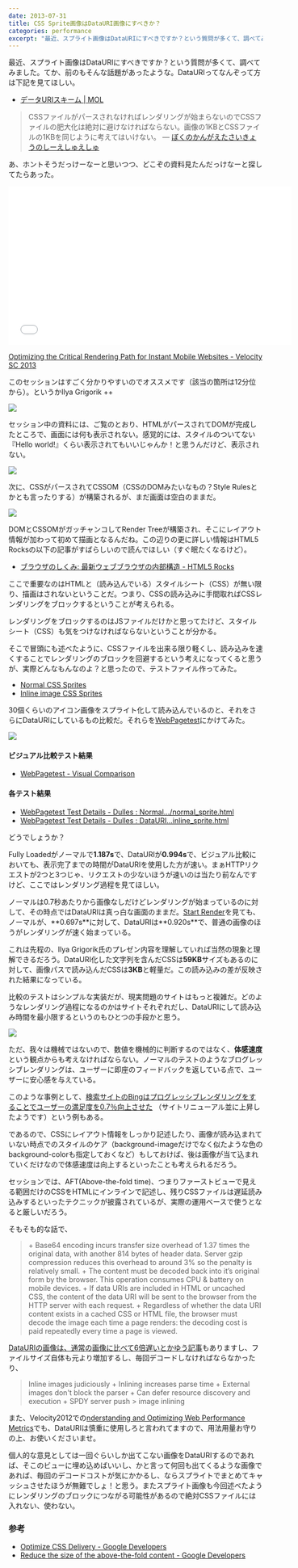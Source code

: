 ```yaml
---
date: 2013-07-31
title: CSS Sprite画像はDataURI画像にすべきか？
categories: performance
excerpt: "最近、スプライト画像はDataURIにすべきですか？という質問が多くて、調べてみました。てか、前のもそんな話題があったような。"
---
```


最近、スプライト画像はDataURIにすべきですか？という質問が多くて、調べてみました。てか、前のもそんな話題があったような。DataURIってなんぞって方は下記を見てほしい。

+ [データURIスキーム | MOL](http://t32k.me/mol/log/data-uri-scheme/)

> CSSファイルがパースされなければレンダリングが始まらないのでCSSファイルの肥大化は絶対に避けなければならない。画像の1KBとCSSファイルの1KBを同じように考えてはいけない。 ― [ぼくのかんがえたさいきょうのしーえしゅえしゅ ](http://t32k.me/mol/log/the-perfect-css-i-thought/)

あ、ホントそうだっけーなーと思いつつ、どこぞの資料見たんだっけなーと探してたらあった。

<iframe src="//www.youtube.com/embed/YV1nKLWoARQ" frameborder="0" width="560" height="315"></iframe>

[Optimizing the Critical Rendering Path for Instant Mobile Websites - Velocity SC 2013](https://docs.google.com/presentation/d/1IRHyU7_crIiCjl0Gvue0WY3eY_eYvFQvSfwQouW9368/present#slide=id.gc57996a9_0168)

このセッションはすごく分かりやすいのでオススメです（該当の箇所は12分位から）。というかIlya Grigorik ++

![](/static/blog/2013/07/11.png)

セッション中の資料には、ご覧のとおり、HTMLがパースされてDOMが完成したところで、画面には何も表示されない。感覚的には、スタイルのついてない『Hello world!』くらい表示されてもいいじゃんか！と思うんだけど、表示されない。

![](/static/blog/2013/07/21.png)

次に、CSSがパースされてCSSOM（CSSのDOMみたいなもの？Style Rulesとかとも言ったりする）が構築されるが、まだ画面は空白のままだ。

![](/static/blog/2013/07/31.png)

DOMとCSSOMがガッチャンコしてRender Treeが構築され、そこにレイアウト情報が加わって初めて描画となるんだね。この辺りの更に詳しい情報はHTML5 Rocksの以下の記事がすばらしいので読んでほしい（すぐ眠たくなるけど）。

+ [ブラウザのしくみ: 最新ウェブブラウザの内部構造 - HTML5 Rocks](http://www.html5rocks.com/ja/tutorials/internals/howbrowserswork/)

ここで重要なのはHTMLと（読み込んでいる）スタイルシート（CSS）が無い限り、描画はされないということだ。つまり、CSSの読み込みに手間取ればCSSレンダリングをブロックするということが考えられる。

レンダリングをブロックするのはJSファイルだけかと思ってたけど、スタイルシート（CSS）も気をつけなければならないということが分かる。

そこで冒頭にも述べたように、CSSファイルを出来る限り軽くし、読み込みを速くすることでレンダリングのブロックを回避するという考えになってくると思うが、実際どんなもんなのよ？と思ったので、テストファイル作ってみた。

+ [Normal CSS Sprites](https://dl.dropboxusercontent.com/u/356242/test/httprequests/normal_sprite.html)
+ [Inline image CSS Sprites](https://dl.dropboxusercontent.com/u/356242/test/httprequests/inline_sprite.html)


30個くらいのアイコン画像をスプライト化して読み込んでいるのと、それをさらにDataURIにしているもの比較だ。それらを[WebPagetest](http://www.webpagetest.org/)にかけてみた。

![](/static/blog/2013/07/filmstrip.png)

#### ビジュアル比較テスト結果

+ [WebPagetest - Visual Comparison](http://www.webpagetest.org/video/compare.php?tests=130730_2V_G48,130730_7X_G49)

#### 各テスト結果

+ [WebPagetest Test Details - Dulles : Normal.../normal_sprite.html](http://www.webpagetest.org/result/130730_2V_G48/1/details/)
+ [WebPagetest Test Details - Dulles : DataURI...inline_sprite.html](http://www.webpagetest.org/result/130730_7X_G49/3/details/)

どうでしょうか？

Fully Loadedがノーマルで**1.187s**で、DataURIが**0.994s**で、ビジュアル比較においても、表示完了までの時間がDataURIを使用した方が速い。まぁHTTPリクエストが2つと3つじゃ、リクエストの少ないほうが速いのは当たり前なんですけど、ここではレンダリング過程を見てほしい。

ノーマルは0.7秒あたりから画像なしだけどレンダリングが始まっているのに対して、その時点ではDataURIは真っ白な画面のままだ。[Start Render](https://sites.google.com/a/webpagetest.org/docs/using-webpagetest/quick-start-quide#TOC-Start-Render:)を見ても、ノーマルが、**0.697s**に対して、DataURIは**0.920s**で、普通の画像のほうがレンダリングが速く始まっている。

これは先程の、Ilya Grigorik氏のプレゼン内容を理解していれば当然の現象と理解できるだろう。DataURI化した文字列を含んだCSSは**59KB**サイズもあるのに対して、画像パスで読み込んだCSSは**3KB**と軽量だ。この読み込みの差が反映された結果になっている。

比較のテストはシンプルな実装だが、現実問題のサイトはもっと複雑だ。どのようなレンダリング過程になるのかはサイトそれぞれだし、DataURIにして読み込み時間を最小限するというのもひとつの手段かと思う。

[![](/static/blog/2013/07/vp.png)](https://sites.google.com/a/webpagetest.org/docs/using-webpagetest/metrics/speed-index#TOC-Measuring-Visual-Progress)

ただ、我々は機械ではないので、数値を機械的に判断するのではなく、**体感速度**という観点からも考えなければならない。ノーマルのテストのようなブログレッシブレンダリングは、ユーザーに即座のフィードバックを返している点で、ユーザーに安心感を与えている。

このような事例として、[検索サイトのBingはプログレッシブレンダリングをすることでユーザーの満足度を0.7％向上させた](http://t32k.me/mol/log/long-life-web-performance-optimization/) （サイトリニューアル並に上昇したようです）という例もある。

であるので、CSSにレイアウト情報をしっかり記述したり、画像が読み込まれていない時点でのスタイルのケア（background-imageだけでなく似たような色のbackground-colorも指定しておくなど）もしておけば、後は画像が当て込まれていくだけなので体感速度は向上するといったことも考えられるだろう。

セッションでは、AFT(Above-the-fold time)、つまりファーストビューで見える範囲だけのCSSをHTMLにインラインで記述し、残りCSSファイルは遅延読み込みするといったテクニックが披露されているが、実際の運用ベースで使うとなると厳しいだろう。

そもそも的な話で、

<blockquote>
+ Base64 encoding incurs transfer size overhead of 1.37 times the original data, with another 814 bytes of header data. Server gzip compression reduces this overhead to around 3% so the penalty is relatively small.
+ The content must be decoded back into it’s original form by the browser. This operation consumes CPU &amp; battery on mobile devices.
+ If data URIs are included in HTML or uncached CSS, the content of the data URI will be sent to the browser from the HTTP server with each request.
+ Regardless of whether the data URI content exists in a cached CSS or HTML file, the browser must decode the image each time a page renders: the decoding cost is paid repeatedly every time a page is viewed.
</blockquote>

[DataURIの画像は、通常の画像に比べて6倍遅いとかゆう記事](http://www.mobify.com/blog/data-uris-are-slow-on-mobile/)もありますし、ファイルサイズ自体も元より増加するし、毎回デコードしなければならなかったり、

<blockquote>
Inline images judiciously
	+ Inlining increases parse time
	+ External images don't block the parser
	+ Can defer resource discovery and execution
	+ SPDY server push &gt; image inlining
</blockquote>

また、Velocity2012での[nderstanding and Optimizing Web Performance Metrics](https://perf-metrics-velocity2012.appspot.com/#41)でも、DataURIは慎重に使用しろと言われてますので、用法用量お守りの上、お使いくださいませ。

個人的な意見としては一回ぐらいしか出てこない画像をDataURIするのであれば、そこのビューに埋め込めばいいし、かと言って何回も出てくるような画像であれば、毎回のデコードコストが気にかかるし、ならスプライトでまとめてキャッシュさせたほうが無難でしょ！と思う。またスプライト画像も今回述べたようにレンダリングのブロックにつながる可能性があるので絶対CSSファイルには入れない、使わない。

### 参考

+ [Optimize CSS Delivery - Google Developers](https://developers.google.com/speed/docs/insights/OptimizeCSSDelivery)
+ [Reduce the size of the above-the-fold content - Google Developers](https://developers.google.com/speed/docs/insights/PrioritizeVisibleContent)